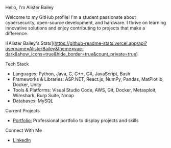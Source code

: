 Hello, I'm Alister Bailey

Welcome to my GitHub profile! I'm a student passionate about cybersecurity, open-source development, and hardware. I thrive on learning innovative solutions and enjoy contributing to projects that make a difference.

!{Alister Bailey's Stats](https://github-readme-stats.vercel.app/api?username=AlisterBailey&theme=vue-dark&show_icons=true&hide_border=true&count_private=true)

Tech Stack
  - Languages: Python, Java, C, C++, C#, JavaScript, Bash
  - Frameworks & Libraries: ASP.NET, React.js, NumPy, Pandas, MatPlotlib, Docker, Unity
  - Tools & Platforms: Visual Studio Code, AWS, Git, Docker, Metasploit, Wireshark, Burp Suite, Nmap
  - Databases: MySQL

Current Projects
  - <a href="https://github.com/AlisterBailey/Portfolio">Portfolio:</a> Professional portfolio to display projects and skills <br>

<!--
GitHub Stats


Featured Repositories

-->
Connect With Me <br>
  - <a href="https://www.linkedin.com/in/alister-bailey/">LinkedIn</a> <br>
  <!-- - <a href="">Portfolio</a> <br> -->
